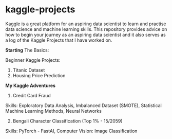 # kaggle-projects

Kaggle is a great platform for an aspiring data scientist to learn and practise data science and machine learning skills. This repository provides advice on how to begin your journey as an aspiring data scientist and it also serves as a log of the Kaggle Projects that I have worked on.

**Starting**
The Basics:


Beginner Kaggle Projects:
1) Titanic Dataset
2) Housing Price Prediction

**My Kaggle Adventures**
1) Credit Card Fraud

Skills: Exploratory Data Analysis, Imbalanced Dataset (SMOTE), Statistical Machine Learning Methods, Neural Networks

2) Bengali Character Classification (Top 1% - 15/2059)

Skills: PyTorch - FastAI, Computer Vision: Image Classification
